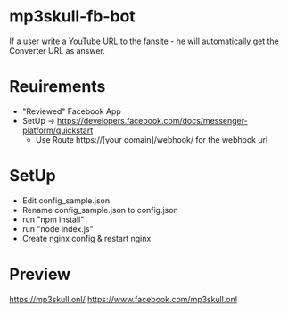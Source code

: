 # mp3skull-fb-bot
If a user write a YouTube URL to the fansite - he will automatically get the Converter URL as answer.

# Reuirements

* "Reviewed" Facebook App
* SetUp -> https://developers.facebook.com/docs/messenger-platform/quickstart
  - Use Route https://[your domain]/webhook/ for the webhook url

# SetUp

* Edit config_sample.json
* Rename config_sample.json to config.json
* run "npm install"
* run "node index.js"
* Create nginx config & restart nginx

# Preview

https://mp3skull.onl/
https://www.facebook.com/mp3skull.onl
